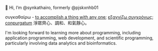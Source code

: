 👋 Hi, I’m @synkathairo, formerly @pjskxnhb01
<!--- 👀 I’m interested in ... 
- 🌱 I’m currently learning ...
- 💞️ I’m looking to collaborate on ...
- 📫 How to reach me ...-->

<!---
pjskxnhb01/pjskxnhb01 is a ✨ special ✨ repository because its `README.md` (this file) appears on your GitHub profile.
You can click the Preview link to take a look at your changes.-->
συγκαθαίρω - [to accomplish a thing with any one](https://www.perseus.tufts.edu/hopper/morph?l=sugkaqaire/w#lexicon); [εξαγνίζω συγχρόνως](https://lsj.gr/wiki/%CF%83%CF%85%CE%B3%CE%BA%CE%B1%CE%B8%CE%B1%CE%AF%CF%81%CF%89); [conpurgatum](https://books.google.com/books?id=-2JfAAAAMAAJ&newbks=0&printsec=frontcover&dq=συγκαθαίρω&q=συγκαθαίρω&hl=en&source=newbks_fb) <!--μη συγκαθαίρω δε άποκαι πατημένους χρήθαι.--> 淨眾齊心、調和、和氣靜心。

I'm looking forward to learning more about programming, including application programming, web development, and scientific programming, particularly involving data analytics and bioinformatics.

